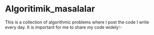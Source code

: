 # Algoritimik_masalalar
This is a collection of algorithmic problems where I post the code I write every day. It is important for me to share my code widely✨
